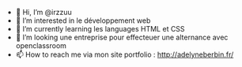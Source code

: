 - 👋 Hi, I’m @irzzuu
- 👀 I’m interested in  le développement web
- 🌱 I’m currently learning  les languages HTML et CSS
- 💞️ I’m looking  une  entreprise pour effecteuer une alternance avec openclassroom
- 📫 How to reach me  via mon site portfolio : http://adelyneberbin.fr/

<!---
irzzuu/irzzuu is a ✨ special ✨ repository because its `README.md` (this file) appears on your GitHub profile.
You can click the Preview link to take a look at your changes.
--->
